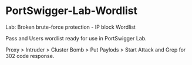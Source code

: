 # PortSwigger-Lab-Wordlist
Lab: Broken brute-force protection - IP block Wordlist

Pass and Users wordlist ready for use in PortSwigger Lab.

Proxy > Intruder > Cluster Bomb > Put Paylods > Start Attack and Grep for 302 code response.

